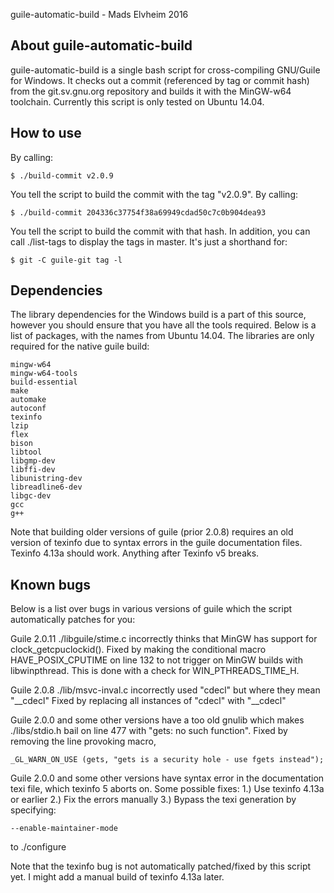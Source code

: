 guile-automatic-build - Mads Elvheim 2016

About guile-automatic-build
-------------------------------------------------------------------------------

guile-automatic-build is a single bash script for cross-compiling GNU/Guile
for Windows. It checks out a commit (referenced by tag or commit hash) from
the git.sv.gnu.org repository and builds it with the MinGW-w64 toolchain.
Currently this script is only tested on Ubuntu 14.04.

How to use
-------------------------------------------------------------------------------

By calling:

    $ ./build-commit v2.0.9

You tell the script to build the commit with the tag "v2.0.9".
By calling:

    $ ./build-commit 204336c37754f38a69949cdad50c7c0b904dea93

You tell the script to build the commit with that hash.
In addition, you can call ./list-tags to display the tags in master. It's just
a shorthand for:

    $ git -C guile-git tag -l

Dependencies
-------------------------------------------------------------------------------

The library dependencies for the Windows build is a part of this source,
however you should ensure that you have all the tools required. Below is a list
of packages, with the names from Ubuntu 14.04. The libraries are only required
for the native guile build:

    mingw-w64
    mingw-w64-tools
    build-essential
    make
    automake
    autoconf
    texinfo
    lzip
    flex
    bison
    libtool
    libgmp-dev
    libffi-dev
    libunistring-dev
    libreadline6-dev
    libgc-dev
    gcc
    g++

Note that building older versions of guile (prior 2.0.8) requires
an old version of texinfo due to syntax errors in the guile
documentation files. Texinfo 4.13a should work. Anything after
Texinfo v5 breaks.

Known bugs
-------------------------------------------------------------------------------

Below is a list over bugs in various versions of guile which the script
automatically patches for you:

Guile 2.0.11 ./libguile/stime.c incorrectly thinks that MinGW has support for
clock_getcpuclockid().
Fixed by making the conditional macro HAVE_POSIX_CPUTIME on line 132 to not
trigger on MinGW builds with libwinpthread. This is done with a check
for WIN_PTHREADS_TIME_H.

Guile 2.0.8 ./lib/msvc-inval.c incorrectly used "cdecl"
but where they mean "__cdecl"
Fixed by replacing all instances of "cdecl" with "__cdecl"

Guile 2.0.0 and some other versions have a too old gnulib
which makes ./libs/stdio.h bail on line 477 with "gets: no such function".
Fixed by removing the line provoking macro,

    _GL_WARN_ON_USE (gets, "gets is a security hole - use fgets instead");

Guile 2.0.0 and some other versions have syntax error in the documentation
texi file, which texinfo 5 aborts on.
Some possible fixes:
1.) Use texinfo 4.13a or earlier
2.) Fix the errors manually
3.) Bypass the texi generation by specifying:
    
    --enable-maintainer-mode

to ./configure

Note that the texinfo bug is not automatically patched/fixed by
this script yet.
I might add a manual build of texinfo 4.13a later.
